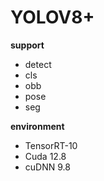 # YOLOV8+

**support**
* detect
* cls
* obb
* pose
* seg

**environment**
* TensorRT-10
* Cuda 12.8
* cuDNN 9.8
